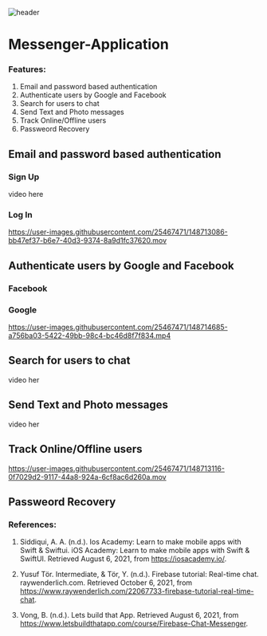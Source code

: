 
​![header](https://user-images.githubusercontent.com/25467471/148667308-a07a91de-9934-47ba-99cb-ad95b578e982.png)

# Messenger-Application

### Features:
1. Email and password based authentication
2. Authenticate users by Google and Facebook
3. Search for users to chat 
4. Send Text and Photo messages
5. Track Online/Offline users
6. Passweord Recovery

## Email and password based authentication
### Sign Up
video here
### Log In
https://user-images.githubusercontent.com/25467471/148713086-bb47ef37-b6e7-40d3-9374-8a9d1fc37620.mov

## Authenticate users by Google and Facebook

### Facebook



### Google

https://user-images.githubusercontent.com/25467471/148714685-a756ba03-5422-49bb-98c4-bc46d8f7f834.mp4



## Search for users to chat 
video her
## Send Text and Photo messages
video her
## Track Online/Offline users
https://user-images.githubusercontent.com/25467471/148713116-0f7029d2-9117-44a8-924a-6cf8ac6d260a.mov
## Passweord Recovery



### References:

1. Siddiqui, A. A. (n.d.). Ios Academy: Learn to make mobile apps with Swift & Swiftui. iOS Academy: Learn to make mobile apps with Swift & SwiftUI. Retrieved August 6, 2021, from https://iosacademy.io/.

2. Yusuf Tör. Intermediate, & Tör, Y. (n.d.). Firebase tutorial: Real-time chat. raywenderlich.com. Retrieved October 6, 2021, from https://www.raywenderlich.com/22067733-firebase-tutorial-real-time-chat.

3. Vong, B. (n.d.). Lets build that App. Retrieved August 6, 2021, from https://www.letsbuildthatapp.com/course/Firebase-Chat-Messenger.


